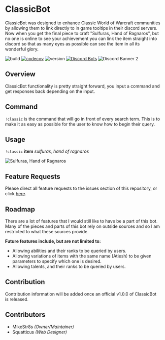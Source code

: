 # ClassicBot
ClassicBot was designed to enhance Classic World of Warcraft communities by allowing them to link directly to in game tooltips in their discord servers. Now when you get the final piece to craft "Sulfuras, Hand of Ragnaros", but no one is online to see your achievement you can link the item straight into discord so that as many eyes as possible can see the item in all its wonderful glory.

![build](https://travis-ci.org/mikeStr8s/ClassicBot.svg?branch=master) 
[![codecov](https://codecov.io/gh/mikeStr8s/ClassicBot/branch/master/graph/badge.svg)](https://codecov.io/gh/mikeStr8s/ClassicBot)
![version](https://img.shields.io/badge/version-v0.3.0-blue.svg)
[![Discord Bots](https://discordbots.org/api/widget/status/569926511298084885.svg)](https://discordbots.org/bot/569926511298084885)
![Discord Banner 2](https://discordapp.com/api/guilds/582952027777138688/widget.png?style=shield)

## Overview
ClassicBot functionality is pretty straight forward, you input a command and get responses back depending on the input.

## Command
`!classic` is the command that will go in front of every search term. This is to make it as easy as possible for the user to know how to begin their query.

## Usage
`!classic` **item** *sulfuras, hand of ragnaros*

![Sulfuras, Hand of Ragnaros](https://raw.githubusercontent.com/mikeStr8s/ClassicBot/master/docs/sulf.png)


## Feature Requests
Please direct all feature requests to the issues section of this repository, or click [here](https://github.com/mikeStr8s/ClassicBot/issues/new).

## Roadmap
There are a lot of features that I would still like to have be a part of this bot. Many of the pieces and parts of this bot rely on outside sources and so I am restricted to what these sources provide.

**Future features include, but are not limited to:**
- Allowing abilities and their ranks to be queried by users.
- Allowing variations of items with the same name (Atiesh) to be given parameters to specify which one is desired.
- Allowing talents, and their ranks to be queried by users.

## Contribution
Contribution information will be added once an official v1.0.0 of ClassicBot is released.

## Contributors
- MikeStr8s *(Owner/Maintainer)*
- Squatticus *(Web Designer)*
